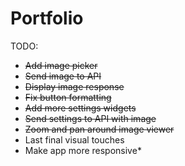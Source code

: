 # Portfolio

TODO:
- ~~Add image picker~~
- ~~Send image to API~~
- ~~Display image response~~
- ~~Fix button formatting~~
- ~~Add more settings widgets~~
- ~~Send settings to API with image~~
- ~~Zoom and pan around image viewer~~
- Last final visual touches
- Make app more responsive*
